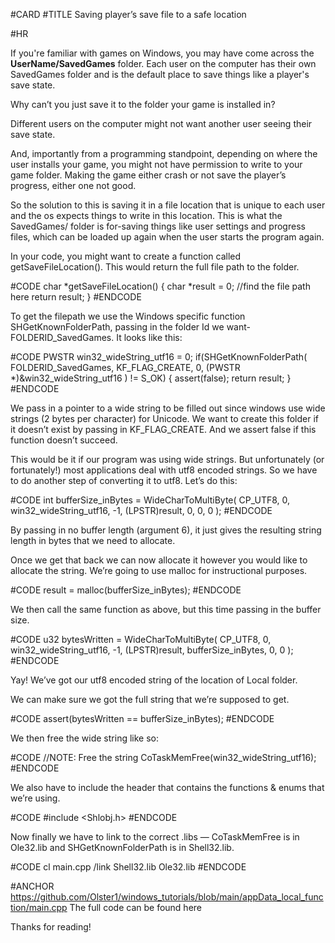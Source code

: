 #CARD
#TITLE Saving player’s save file to a safe location

#HR 

If you're familiar with games on Windows, you may have come across the <b>UserName/SavedGames</b> folder. Each user on the computer has their own SavedGames folder and is the default place to save things like a player's save state.

Why can’t you just save it to the folder your game is installed in?

Different users on the computer might not want another user seeing their save state.

And, importantly from a programming standpoint, depending on where the user installs your game, you might not have permission to write to your game folder. Making the game either crash or not save the player’s progress, either one not good.

So the solution to this is saving it in a file location that is unique to each user and the os expects things to write in this location. This is what the SavedGames/ folder is for-saving things like user settings and progress files, which can be loaded up again when the user starts the program again.

In your code, you might want to create a function called getSaveFileLocation(). This would return the full file path to the folder.

#CODE
char *getSaveFileLocation() {
  char *result = 0;
  //find the file path here
  return result;
}
#ENDCODE

To get the filepath we use the Windows specific function SHGetKnownFolderPath, passing in the folder Id we want-FOLDERID_SavedGames. It looks like this:

#CODE
PWSTR  win32_wideString_utf16 = 0;
if(SHGetKnownFolderPath(
   FOLDERID_SavedGames,
   KF_FLAG_CREATE,
   0,
   (PWSTR *)&win32_wideString_utf16
 ) != S_OK) {
  assert(false);
  return result;
 }
#ENDCODE

We pass in a pointer to a wide string to be filled out since windows use wide strings (2 bytes per character) for Unicode. We want to create this folder if it doesn’t exist by passing in KF_FLAG_CREATE. And we assert false if this function doesn’t succeed.

This would be it if our program was using wide strings. But unfortunately (or fortunately!) most applications deal with utf8 encoded strings. So we have to do another step of converting it to utf8. Let’s do this:

#CODE
int bufferSize_inBytes = WideCharToMultiByte(
   CP_UTF8,
   0,
   win32_wideString_utf16,
   -1,
   (LPSTR)result, 
   0,
   0, 
   0
 );
#ENDCODE

By passing in no buffer length (argument 6), it just gives the resulting string length in bytes that we need to allocate.

Once we get that back we can now allocate it however you would like to allocate the string. We’re going to use malloc for instructional purposes.

#CODE
result = malloc(bufferSize_inBytes);
#ENDCODE

We then call the same function as above, but this time passing in the buffer size.

#CODE
u32 bytesWritten = WideCharToMultiByte(
   CP_UTF8,
   0,
   win32_wideString_utf16,
   -1,
   (LPSTR)result, 
   bufferSize_inBytes,
   0, 
   0
 );
 #ENDCODE

Yay! We’ve got our utf8 encoded string of the location of Local folder. 

We can make sure we got the full string that we’re supposed to get.

#CODE
assert(bytesWritten == bufferSize_inBytes);
#ENDCODE

We then free the wide string like so:

#CODE
//NOTE: Free the string
 CoTaskMemFree(win32_wideString_utf16);
#ENDCODE

We also have to include the header that contains the functions & enums that we’re using.

#CODE
#include <Shlobj.h>
#ENDCODE

Now finally we have to link to the correct .libs — CoTaskMemFree is in Ole32.lib and SHGetKnownFolderPath is in Shell32.lib.

#CODE
cl main.cpp /link Shell32.lib Ole32.lib
#ENDCODE

#ANCHOR https://github.com/Olster1/windows_tutorials/blob/main/appData_local_function/main.cpp The full code can be found here

Thanks for reading!